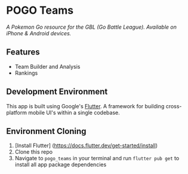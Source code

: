 # POGO Teams

*A Pokemon Go resource for the GBL (Go Battle League). Available on iPhone & Android devices.*

## Features
- Team Builder and Analysis
- Rankings

## Development Environment
This app is built using Google's [Flutter](https://flutter.dev). A framework for building cross-platform mobile UI's within a single codebase.

## Environment Cloning
1) [Install Flutter] (https://docs.flutter.dev/get-started/install)
2) Clone this repo
3) Navigate to `pogo_teams` in your terminal and run `flutter pub get` to install all app package dependencies
